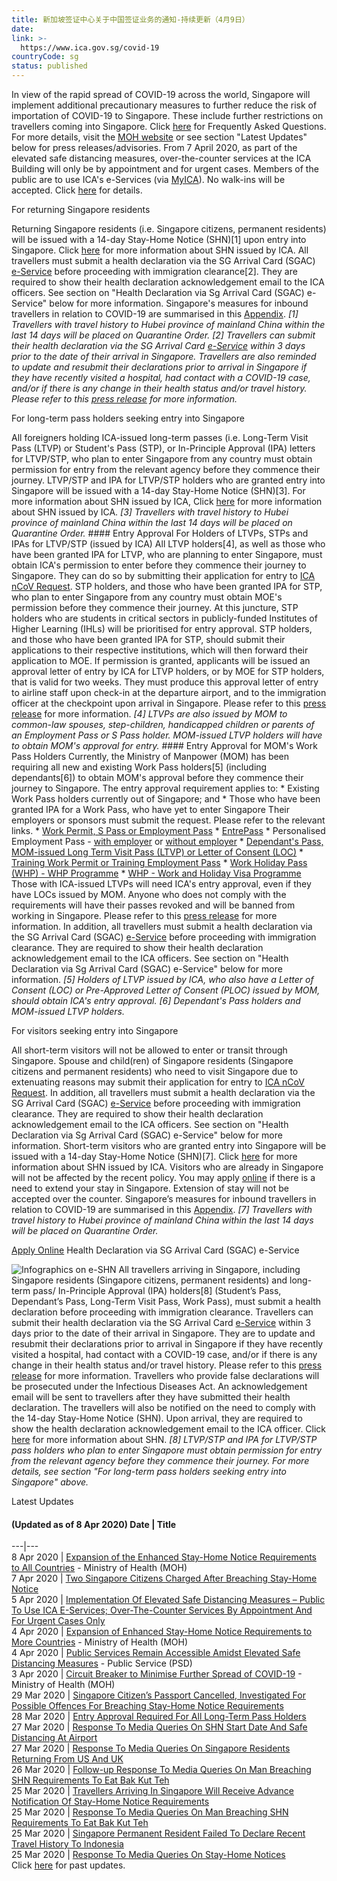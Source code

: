 ```yaml
---
title: 新加坡签证中心关于中国签证业务的通知-持续更新（4月9日）
date: 
link: >-
  https://www.ica.gov.sg/covid-19
countryCode: sg
status: published
---
```

In view of the rapid spread of COVID-19 across the world, Singapore will implement additional precautionary measures to further reduce the risk of importation of COVID-19 to Singapore. These include further restrictions on travellers coming into Singapore. Click [here](/docs/default-source/ica/publications/faqs-on-new-border-control-measures.pdf?sfvrsn=ebde3eb3_24 "FAQ on COVID-19") for Frequently Asked Questions. For more details, visit the [MOH website](https://www.moh.gov.sg/covid-19 "MOH: Updates on COVID-19 (Coronavirus Disease 2019) Local Situation") or see section "Latest Updates" below for press releases/advisories. From 7 April 2020, as part of the elevated safe distancing measures, over-the-counter services at the ICA Building will only be by appointment and for urgent cases. Members of the public are to use ICA's e-Services (via [MyICA](/redirect-links/myica)). No walk-ins will be accepted. Click [here](/covid-19/icab) for details. 

For returning Singapore residents 

Returning Singapore residents (i.e. Singapore citizens, permanent residents) will be issued with a 14-day Stay-Home Notice (SHN)[1] upon entry into Singapore. Click [here](/covid-19/shn) for more information about SHN issued by ICA. All travellers must submit a health declaration via the SG Arrival Card (SGAC) [e-Service](/eservicesandforms/e-arrival-card) before proceeding with immigration clearance[2]. They are required to show their health declaration acknowledgement email to the ICA officers. See section on "Health Declaration via Sg Arrival Card (SGAC) e-Service" below for more information. Singapore's measures for inbound travellers in relation to COVID-19 are summarised in this [Appendix](/docs/default-source/ica/publications/appendix-covid-19.pdf "Appendix: Singapore"). _[1] Travellers with travel history to Hubei province of mainland China within the last 14 days will be placed on Quarantine Order._ _[2] Travellers can submit their health declaration via the SG Arrival Card [e-Service](/eservicesandforms/e-arrival-card) within 3 days prior to the date of their arrival in Singapore. Travellers are also reminded to update and resubmit their declarations prior to arrival in Singapore if they have recently visited a hospital, had contact with a COVID-19 case, and/or if there is any change in their health status and/or travel history. Please refer to this [press release](/news-and-publications/media-releases/media-release/all-travellers-arriving-in-singapore-from-27-march-2020-0900-hours-must-submit-health-declaration-via-the-sg-arrival-card-e-service "All Travellers Arriving In Singapore From 27 March 2020, 0900 Hours, Must Submit Health Declaration Via The SG Arrival Card E-Service") for more information._ 

For long-term pass holders seeking entry into Singapore 

All foreigners holding ICA-issued long-term passes (i.e. Long-Term Visit Pass (LTVP) or Student's Pass (STP), or In-Principle Approval (IPA) letters for LTVP/STP, who plan to enter Singapore from any country must obtain permission for entry from the relevant agency before they commence their journey. LTVP/STP and IPA for LTVP/STP holders who are granted entry into Singapore will be issued with a 14-day Stay-Home Notice (SHN)[3]. For more information about SHN issued by ICA, Click [here](/covid-19/shn "SHN issued by ICA") for more information about SHN issued by ICA. _[3] Travellers with travel history to Hubei province of mainland China within the last 14 days will be placed on Quarantine Order._ #### Entry Approval For Holders of LTVPs, STPs and IPAs for LTVP/STP (issued by ICA) All LTVP holders[4], as well as those who have been granted IPA for LTVP, who are planning to enter Singapore, must obtain ICA's permission to enter before they commence their journey to Singapore. They can do so by submitting their application for entry to [ICA nCoV Request](https://form.gov.sg/#!/5e3648e9405c180011dc5f9c). STP holders, and those who have been granted IPA for STP, who plan to enter Singapore from any country must obtain MOE's permission before they commence their journey. At this juncture, STP holders who are students in critical sectors in publicly-funded Institutes of Higher Learning (IHLs) will be prioritised for entry approval. STP holders, and those who have been granted IPA for STP, should submit their applications to their respective institutions, which will then forward their application to MOE. If permission is granted, applicants will be issued an approval letter of entry by ICA for LTVP holders, or by MOE for STP holders, that is valid for two weeks. They must produce this approval letter of entry to airline staff upon check-in at the departure airport, and to the immigration officer at the checkpoint upon arrival in Singapore. Please refer to this [press release](/news-and-publications/media-releases/media-release/entry-approval-required-for-all-long-term-pass-holders "Entry Approval Required For All Long-Term Pass Holders") for more information. _[4] LTVPs are also issued by MOM to common-law spouses, step-children, handicapped children or parents of an Employment Pass or S Pass holder. MOM-issued LTVP holders will have to obtain MOM's approval for entry._ #### Entry Approval for MOM's Work Pass Holders Currently, the Ministry of Manpower (MOM) has been requiring all new and existing Work Pass holders[5] (including dependants[6]) to obtain MOM's approval before they commence their journey to Singapore. The entry approval requirement applies to: * Existing Work Pass holders currently out of Singapore; and * Those who have been granted IPA for a Work Pass, who have yet to enter Singapore Their employers or sponsors must submit the request. Please refer to the relevant links. * [Work Permit, S Pass or Employment Pass](https://www.mom.gov.sg/covid-19) * [EntrePass](https://www.mom.gov.sg/passes-and-permits/entrepass/covid-19-precautionary-measures) * Personalised Employment Pass - [with employer](https://www.mom.gov.sg/covid-19) or [without employer](https://www.mom.gov.sg/passes-and-permits/personalised-employment-pass/covid-19-precautionary-measures) * [Dependant's Pass, MOM-issued Long Term Visit Pass (LTVP) or Letter of Consent (LOC)](https://www.mom.gov.sg/covid-19) * [Training Work Permit or Training Employment Pass](https://www.mom.gov.sg/covid-19) * [Work Holiday Pass (WHP) - WHP Programme](https://www.mom.gov.sg/passes-and-permits/work-holiday-programme/covid-19-precautionary-measures) * [WHP - Work and Holiday Visa Programme](https://www.mom.gov.sg/passes-and-permits/work-and-holiday-visa-programme/covid-19-precautionary-measures) Those with ICA-issued LTVPs will need ICA's entry approval, even if they have LOCs issued by MOM. Anyone who does not comply with the requirements will have their passes revoked and will be banned from working in Singapore. Please refer to this [press release](/news-and-publications/media-releases/media-release/entry-approval-required-for-all-long-term-pass-holders "Entry Approval Required For All Long-Term Pass Holders") for more information. In addition, all travellers must submit a health declaration via the SG Arrival Card (SGAC) [e-Service](/eservicesandforms/e-arrival-card) before proceeding with immigration clearance. They are required to show their health declaration acknowledgement email to the ICA officers. See section on "Health Declaration via Sg Arrival Card (SGAC) e-Service" below for more information. _[5] Holders of LTVP issued by ICA, who also have a Letter of Consent (LOC) or Pre-Approved Letter of Consent (PLOC) issued by MOM, should obtain ICA's entry approval._ _[6] Dependant's Pass holders and MOM-issued LTVP holders._ 

For visitors seeking entry into Singapore 

All short-term visitors will not be allowed to enter or transit through Singapore. Spouse and child(ren) of Singapore residents (Singapore citizens and permanent residents) who need to visit Singapore due to extenuating reasons may submit their application for entry to [ICA nCoV Request](https://form.gov.sg/#!/5e3648e9405c180011dc5f9c). In addition, all travellers must submit a health declaration via the SG Arrival Card (SGAC) [e-Service](/eservicesandforms/e-arrival-card) before proceeding with immigration clearance. They are required to show their health declaration acknowledgement email to the ICA officers. See section on "Health Declaration via Sg Arrival Card (SGAC) e-Service" below for more information. Short-term visitors who are granted entry into Singapore will be issued with a 14-day Stay-Home Notice (SHN)[7]. Click [here](/covid-19/shn "SHN issued by ICA") for more information about SHN issued by ICA. Visitors who are already in Singapore will not be affected by the recent policy. You may apply [online](/esvclandingpage/extend) if there is a need to extend your stay in Singapore. Extension of stay will not be accepted over the counter. Singapore’s measures for inbound travellers in relation to COVID-19 are summarised in this [Appendix](/docs/default-source/ica/publications/appendix-covid-19.pdf "Appendix: Singapore"). _[7] Travellers with travel history to Hubei province of mainland China within the last 14 days will be placed on Quarantine Order._ 

[Apply Online](/eservicesandforms/e-arrival-card) Health Declaration via SG Arrival Card (SGAC) e-Service 

![Infographics on e-SHN](/images/default-source/ica-images/contents/covid-19/eshn.jpg?sfvrsn=2432807b_4? "Electronic Stay-Home Notice") All travellers arriving in Singapore, including Singapore residents (Singapore citizens, permanent residents) and long-term pass/ In-Principle Approval (IPA) holders[8] (Student’s Pass, Dependant’s Pass, Long-Term Visit Pass, Work Pass), must submit a health declaration before proceeding with immigration clearance. Travellers can submit their health declaration via the SG Arrival Card [e-Service](https://eservices.ica.gov.sg/sgarrivalcard) within 3 days prior to the date of their arrival in Singapore. They are to update and resubmit their declarations prior to arrival in Singapore if they have recently visited a hospital, had contact with a COVID-19 case, and/or if there is any change in their health status and/or travel history. Please refer to this [press release](https://www.ica.gov.sg/news-and-publications/media-releases/media-release/all-travellers-arriving-in-singapore-from-27-march-2020-0900-hours-must-submit-health-declaration-via-the-sg-arrival-card-e-service "All Travellers Arriving In Singapore From 27 March 2020, 0900 Hours, Must Submit Health Declaration Via The SG Arrival Card E-Service") for more information. Travellers who provide false declarations will be prosecuted under the Infectious Diseases Act. An acknowledgement email will be sent to travellers after they have submitted their health declaration. The travellers will also be notified on the need to comply with the 14-day Stay-Home Notice (SHN). Upon arrival, they are required to show the health declaration acknowledgement email to the ICA officer. Click [here](/covid-19/shn "Stay-Home Notice issued by ICA") for more information about SHN. _[8] LTVP/STP and IPA for LTVP/STP pass holders who plan to enter Singapore must obtain permission for entry from the relevant agency before they commence their journey. For more details, see section "For long-term pass holders seeking entry into Singapore" above._ 

Latest Updates 

#### (Updated as of 8 Apr 2020)  Date  | Title   
---|---  
8 Apr 2020 | [Expansion of the Enhanced Stay-Home Notice Requirements to All Countries](https://www.moh.gov.sg/news-highlights/details/expansion-of-the-enhanced-stay-home-notice-requirements-to-all-countries) \- Ministry of Health (MOH)  
7 Apr 2020 | [Two Singapore Citizens Charged After Breaching Stay-Home Notice](https://www.ica.gov.sg/news-and-publications/media-releases/media-release/two-singapore-citizens-charged-after-breaching-stay-home-notice)  
5 Apr 2020 | [Implementation Of Elevated Safe Distancing Measures – Public To Use ICA E-Services; Over-The-Counter Services By Appointment And For Urgent Cases Only](https://www.ica.gov.sg/news-and-publications/media-releases/media-release/implementation-of-elevated-safe-distancing-measures-public-to-use-ica-e-services-over-the-counter-services-by-appointment-and-for-urgent-cases-only)  
4 Apr 2020 | [Expansion of Enhanced Stay-Home Notice Requirements to More Countries](https://www.moh.gov.sg/news-highlights/details/expansion-of-enhanced-stay-home-notice-requirements-to-more-countries) \- Ministry of Health (MOH)   
4 Apr 2020 | [Public Services Remain Accessible Amidst Elevated Safe Distancing Measures](https://www.psd.gov.sg/press-room/press-releases/public-services-remain-accessible-amidst-elevated-safe-distancing-measures) \- Public Service (PSD)  
3 Apr 2020 | [Circuit Breaker to Minimise Further Spread of COVID-19](https://www.moh.gov.sg/news-highlights/details/circuit-breaker-to-minimise-further-spread-of-covid-19) \- Ministry of Health (MOH)  
29 Mar 2020 | [Singapore Citizen’s Passport Cancelled, Investigated For Possible Offences For Breaching Stay-Home Notice Requirements](https://www.ica.gov.sg/news-and-publications/media-releases/media-release/singapore-citizen-s-passport-cancelled-investigated-for-possible-offences-for-breaching-stay-home-notice-requirements)  
28 Mar 2020 | [Entry Approval Required For All Long-Term Pass Holders](https://www.ica.gov.sg/news-and-publications/media-releases/media-release/entry-approval-required-for-all-long-term-pass-holders)   
27 Mar 2020 | [Response To Media Queries On SHN Start Date And Safe Distancing At Airport](https://www.ica.gov.sg/news-and-publications/media-releases/media-release/response-to-media-queries-on-shn-start-date-and-safe-distancing-at-airport)  
27 Mar 2020 | [Response To Media Queries On Singapore Residents Returning From US And UK](https://www.ica.gov.sg/news-and-publications/media-releases/media-release/response-to-media-queries-on-singapore-residents-returning-from-us-and-uk)   
26 Mar 2020 | [Follow-up Response To Media Queries On Man Breaching SHN Requirements To Eat Bak Kut Teh](https://www.ica.gov.sg/news-and-publications/media-releases/media-release/follow-up-response-to-media-queries-on-man-breaching-shn-requirements-to-eat-bak-kut-teh)  
25 Mar 2020 | [Travellers Arriving In Singapore Will Receive Advance Notification Of Stay-Home Notice Requirements](https://www.ica.gov.sg/news-and-publications/media-releases/media-release/travellers-arriving-in-singapore-will-receive-advance-notification-of-stay-home-notice-requirements)  
25 Mar 2020 | [Response To Media Queries On Man Breaching SHN Requirements To Eat Bak Kut Teh](https://www.ica.gov.sg/news-and-publications/media-releases/media-release/response-to-media-queries-on-man-breaching-shn-requirements-to-eat-bak-kut-teh)  
25 Mar 2020 | [Singapore Permanent Resident Failed To Declare Recent Travel History To Indonesia](https://www.ica.gov.sg/news-and-publications/media-releases/media-release/singapore-permanent-resident-failed-to-declare-recent-travel-history-to-indonesia)  
25 Mar 2020 | [Response To Media Queries On Stay-Home Notices](https://www.ica.gov.sg/news-and-publications/media-releases/media-release/response-to-media-queries-on-stay-home-notices)  
Click [here](/covid-19/past-updates) for past updates. 
